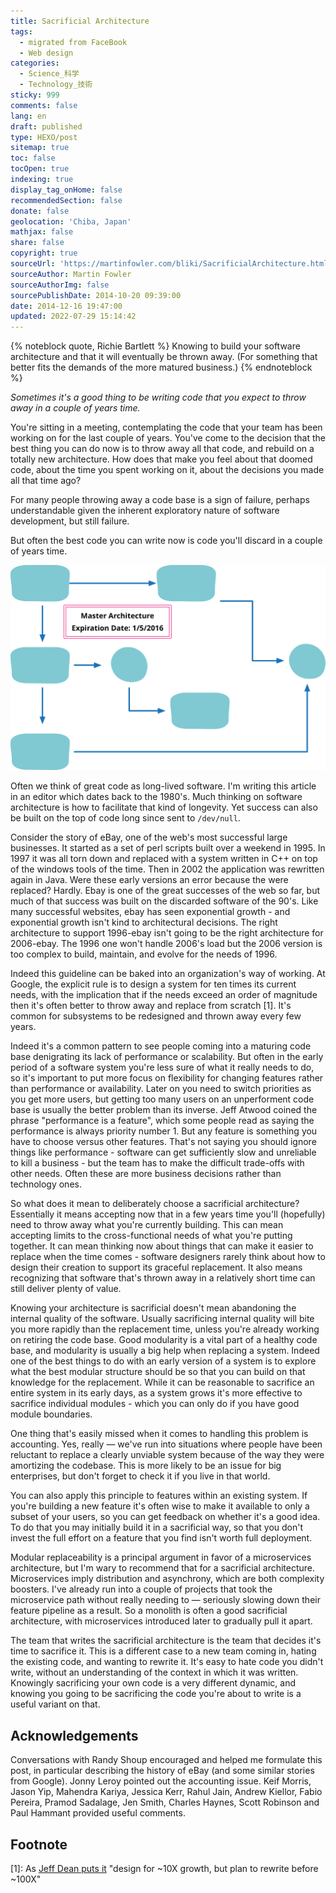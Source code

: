 ```yaml
---
title: Sacrificial Architecture
tags:
  - migrated from FaceBook
  - Web design
categories:
  - Science_科学
  - Technology_技術
sticky: 999
comments: false
lang: en
draft: published
type: HEXO/post
sitemap: true
toc: false
tocOpen: true
indexing: true
display_tag_onHome: false
recommendedSection: false
donate: false
geolocation: 'Chiba, Japan'
mathjax: false
share: false
copyright: true
sourceUrl: 'https://martinfowler.com/bliki/SacrificialArchitecture.html'
sourceAuthor: Martin Fowler
sourceAuthorImg: false
sourcePublishDate: 2014-10-20 09:39:00
date: 2014-12-16 19:47:00
updated: 2022-07-29 15:14:42
---
```

{% noteblock quote, Richie Bartlett %}
Knowing to build your software architecture and that it will eventually be thrown away. 
(For something that better fits the demands of the more matured business.)
{% endnoteblock %}

*Sometimes it's a good thing to be writing code that you expect to throw away in a couple of years time.*

You're sitting in a meeting, contemplating the code that your team has been working on for the last couple of years. You've come to the decision that the best thing you can do now is to throw away all that code, and rebuild on a totally new architecture. How does that make you feel about that doomed code, about the time you spent working on it, about the decisions you made all that time ago?

For many people throwing away a code base is a sign of failure, perhaps understandable given the inherent exploratory nature of software development, but still failure.

But often the best code you can write now is code you'll discard in a couple of years time.

![](./Sacrificial-Architecture/sketch.png)

Often we think of great code as long-lived software. I'm writing this article in an editor which dates back to the 1980's. Much thinking on software architecture is how to facilitate that kind of longevity. Yet success can also be built on the top of code long since sent to `/dev/null`.

Consider the story of eBay, one of the web's most successful large businesses. It started as a set of perl scripts built over a weekend in 1995. In 1997 it was all torn down and replaced with a system written in C++ on top of the windows tools of the time. Then in 2002 the application was rewritten again in Java. Were these early versions an error because the were replaced? Hardly. Ebay is one of the great successes of the web so far, but much of that success was built on the discarded software of the 90's. Like many successful websites, ebay has seen exponential growth - and exponential growth isn't kind to architectural decisions. The right architecture to support 1996-ebay isn't going to be the right architecture for 2006-ebay. The 1996 one won't handle 2006's load but the 2006 version is too complex to build, maintain, and evolve for the needs of 1996.

Indeed this guideline can be baked into an organization's way of working. At Google, the explicit rule is to design a system for ten times its current needs, with the implication that if the needs exceed an order of magnitude then it's often better to throw away and replace from scratch [1]. It's common for subsystems to be redesigned and thrown away every few years.

Indeed it's a common pattern to see people coming into a maturing code base denigrating its lack of performance or scalability. But often in the early period of a software system you're less sure of what it really needs to do, so it's important to put more focus on flexibility for changing features rather than performance or availability. Later on you need to switch priorities as you get more users, but getting too many users on an unperforment code base is usually the better problem than its inverse. Jeff Atwood coined the phrase "performance is a feature", which some people read as saying the performance is always priority number 1. But any feature is something you have to choose versus other features. That's not saying you should ignore things like performance - software can get sufficiently slow and unreliable to kill a business - but the team has to make the difficult trade-offs with other needs. Often these are more business decisions rather than technology ones.

So what does it mean to deliberately choose a sacrificial architecture? Essentially it means accepting now that in a few years time you'll (hopefully) need to throw away what you're currently building. This can mean accepting limits to the cross-functional needs of what you're putting together. It can mean thinking now about things that can make it easier to replace when the time comes - software designers rarely think about how to design their creation to support its graceful replacement. It also means recognizing that software that's thrown away in a relatively short time can still deliver plenty of value.

Knowing your architecture is sacrificial doesn't mean abandoning the internal quality of the software. Usually sacrificing internal quality will bite you more rapidly than the replacement time, unless you're already working on retiring the code base. Good modularity is a vital part of a healthy code base, and modularity is usually a big help when replacing a system. Indeed one of the best things to do with an early version of a system is to explore what the best modular structure should be so that you can build on that knowledge for the replacement. While it can be reasonable to sacrifice an entire system in its early days, as a system grows it's more effective to sacrifice individual modules - which you can only do if you have good module boundaries.

One thing that's easily missed when it comes to handling this problem is accounting. Yes, really — we've run into situations where people have been reluctant to replace a clearly unviable system because of the way they were amortizing the codebase. This is more likely to be an issue for big enterprises, but don't forget to check it if you live in that world.

You can also apply this principle to features within an existing system. If you're building a new feature it's often wise to make it available to only a subset of your users, so you can get feedback on whether it's a good idea. To do that you may initially build it in a sacrificial way, so that you don't invest the full effort on a feature that you find isn't worth full deployment.

Modular replaceability is a principal argument in favor of a microservices architecture, but I'm wary to recommend that for a sacrificial architecture. Microservices imply distribution and asynchrony, which are both complexity boosters. I've already run into a couple of projects that took the microservice path without really needing to — seriously slowing down their feature pipeline as a result. So a monolith is often a good sacrificial architecture, with microservices introduced later to gradually pull it apart.

The team that writes the sacrificial architecture is the team that decides it's time to sacrifice it. This is a different case to a new team coming in, hating the existing code, and wanting to rewrite it. It's easy to hate code you didn't write, without an understanding of the context in which it was written. Knowingly sacrificing your own code is a very different dynamic, and knowing you going to be sacrificing the code you're about to write is a useful variant on that.

## Acknowledgements
Conversations with Randy Shoup encouraged and helped me formulate this post, in particular describing the history of eBay (and some similar stories from Google). Jonny Leroy pointed out the accounting issue. Keif Morris, Jason Yip, Mahendra Kariya, Jessica Kerr, Rahul Jain, Andrew Kiellor, Fabio Pereira, Pramod Sadalage, Jen Smith, Charles Haynes, Scott Robinson and Paul Hammant provided useful comments.

## Footnote
[1]: As [Jeff Dean puts it](http://static.googleusercontent.com/media/research.google.com/en//people/jeff/WSDM09-keynote.pdf) "design for ~10X growth, but plan to rewrite before ~100X"